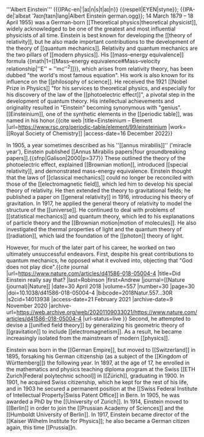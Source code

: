 '''Albert Einstein''' ({{IPAc-en|ˈ|aɪ|n|s|t|aɪ|n}} {{respell|EYEN|styne}};<ref name="NDxay" /> {{IPA-de|ˈalbɛʁt ˈʔaɪnʃtaɪn|lang|Albert Einstein german.ogg}}; 14 March 1879&nbsp;– 18 April 1955) was a German-born<!-- Please do not change this—see talk page and its many archives.--> [[Theoretical physics|theoretical physicist]],<ref name="Bio" /> widely acknowledged to be one of the greatest and most influential physicists of all time. Einstein is best known for developing the [[theory of relativity]], but he also made important contributions to the development of the theory of [[quantum mechanics]]. Relativity and quantum mechanics are the two pillars of [[modern physics]].<ref name="frs" /><ref name="YangHamilton2010" /> His [[mass–energy equivalence]] formula {{math|1=[[Mass–energy equivalence#Mass–velocity relationship|''E'' = ''mc''<sup>2</sup>]]}}, which arises from relativity theory, has been dubbed "the world's most famous equation".<ref name="LnLVo" /> His work is also known for its influence on the [[philosophy of science]].<ref name="xZQWt" /><ref name="3UiiT" /> He received the 1921 [[Nobel Prize in Physics]] "for his services to theoretical physics, and especially for his discovery of the law of the [[photoelectric effect]]",<ref name="Nobel Prize" /> a pivotal step in the development of quantum theory. His intellectual achievements and originality resulted in "Einstein" becoming synonymous with "genius".<ref name="wordnetweb.princeton.edu" /> [[Einsteinium]], one of the synthetic elements in the [[periodic table]], was named in his honor.<ref>{{cite web |title=Einsteinium – Element |url=https://www.rsc.org/periodic-table/element/99/einsteinium |work=[[Royal Society of Chemistry]] |access-date=16 December 2022}}</ref>

In 1905, a year sometimes described as his ''[[annus mirabilis]]'' ('miracle year'), Einstein published [[Annus Mirabilis papers|four groundbreaking papers]].{{sfnp|Galison|2000|p=377}} These outlined the theory of the photoelectric effect, explained [[Brownian motion]], introduced [[special relativity]], and demonstrated mass-energy equivalence. Einstein thought that the laws of [[classical mechanics]] could no longer be reconciled with those of the [[electromagnetic field]], which led him to develop his special theory of relativity. He then extended the theory to gravitational fields; he published a paper on [[general relativity]] in 1916, introducing his theory of gravitation. In 1917, he applied the general theory of relativity to model the structure of the [[universe]].<ref name="Nobel" /><ref name="NYT-20151124" /> He continued to deal with problems of [[statistical mechanics]] and quantum theory, which led to his explanations of particle theory and the [[Brownian motion|motion of molecules]]. He also investigated the thermal properties of light and the quantum theory of [[radiation]], which laid the foundation of the [[photon]] theory of light.

However, for much of the later part of his career, he worked on two ultimately unsuccessful endeavors. First, despite his great contributions to quantum mechanics, he opposed what it evolved into, objecting that "God does not play dice".<ref>{{cite journal |url=https://www.nature.com/articles/d41586-018-05004-4 |title=Did Einstein really say that? |last=Robinson |first=Andrew |journal=[[Nature (journal)|Nature]] |date=30 April 2018 |volume=557 |number=30 |page=30 |doi=10.1038/d41586-018-05004-4 |bibcode=2018Natur.557...30R |s2cid=14013938 |access-date=21 February 2021 |archive-date=9 November 2020 |archive-url=https://web.archive.org/web/20201109033021/https://www.nature.com/articles/d41586-018-05004-4 |url-status=live }}</ref> Second, he attempted to devise a [[unified field theory]] by generalizing his geometric theory of [[gravitation]] to include [[electromagnetism]]. As a result, he became increasingly isolated from the mainstream of modern [[physics]].

Einstein was born in the [[German Empire]], but moved to [[Switzerland]] in 1895, forsaking his German citizenship (as a subject of the [[Kingdom of Württemberg]])<ref group=note name=GEcitizen /> the following year. In 1897, at the age of 17, he enrolled in the mathematics and physics teaching diploma program at the Swiss [[ETH Zurich|Federal polytechnic school]] in [[Zürich]], graduating in 1900. In 1901, he acquired Swiss citizenship, which he kept for the rest of his life, and in 1903 he secured a permanent position at the [[Swiss Federal Institute of Intellectual Property|Swiss Patent Office]] in Bern. In 1905, he was awarded a PhD by the [[University of Zurich]]. In 1914, Einstein moved to [[Berlin]] in order to join the [[Prussian Academy of Sciences]] and the [[Humboldt University of Berlin]]. In 1917, Einstein became director of the [[Kaiser Wilhelm Institute for Physics]]; he also became a German citizen again, this time [[Prussia]]n.